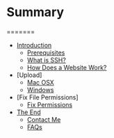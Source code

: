 # Summary
=======
* [Introduction](introduction/README.md)
    * [Prerequisites](introduction/prerequisites.md)
    * [What is SSH?](introduction/ssh.md)
    * [How Does a Website Work?](introduction/website.md)
* [Upload]
    * [Mac OSX](upload/macosx.md)
    * [Windows](upload/windows.md)
* [Fix File Permissions]
    * [Fix Permissions](fix/fix.md)
* [The End](end/README.md)
    * [Contact Me](end/contact.md)
    * [FAQs](end/faq.md)
